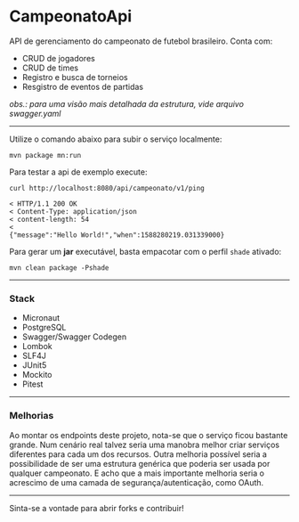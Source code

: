 # CampeonatoApi

API de gerenciamento do campeonato de futebol brasileiro. Conta com:

- CRUD de jogadores
- CRUD de times
- Registro e busca de torneios
- Resgistro de eventos de partidas

*obs.: para uma visão mais detalhada da estrutura, vide arquivo swagger.yaml*

---

Utilize o comando abaixo para subir o serviço localmente:

````shell script
mvn package mn:run
````

Para testar a api de exemplo execute:

````shell script
curl http://localhost:8080/api/campeonato/v1/ping

< HTTP/1.1 200 OK
< Content-Type: application/json
< content-length: 54
<
{"message":"Hello World!","when":1588280219.031339000}
````

Para gerar um **jar** executável, basta empacotar com o perfil `shade` ativado:

````shell script
mvn clean package -Pshade
```` 

---

### Stack

- Micronaut
- PostgreSQL
- Swagger/Swagger Codegen
- Lombok
- SLF4J
- JUnit5
- Mockito
- Pitest

---

### Melhorias

Ao montar os endpoints deste projeto, nota-se que o serviço ficou bastante grande. Num cenário real talvez seria uma
manobra melhor criar serviços diferentes para cada um dos recursos. Outra melhoria possível seria a possibilidade de ser
uma estrutura genérica que poderia ser usada por qualquer campeonato. E acho que a mais importante melhoria seria o
acrescimo de uma camada de segurança/autenticação, como OAuth.

---

Sinta-se a vontade para abrir forks e contribuir!